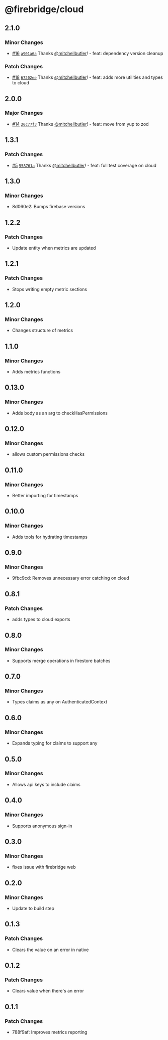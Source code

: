 # @firebridge/cloud

## 2.1.0

### Minor Changes

- [#16](https://github.com/firebridgekit/Firebridge/pull/16) [`a901a6a`](https://github.com/firebridgekit/Firebridge/commit/a901a6aad327b360788e96362edd1020d0abfffc) Thanks [@mitchellbutler](https://github.com/mitchellbutler)! - feat: dependency version cleanup

### Patch Changes

- [#18](https://github.com/firebridgekit/Firebridge/pull/18) [`67202ee`](https://github.com/firebridgekit/Firebridge/commit/67202ee8f048c851b161dbd6e3eb89e73c61d18d) Thanks [@mitchellbutler](https://github.com/mitchellbutler)! - feat: adds more utilities and types to cloud

## 2.0.0

### Major Changes

- [#14](https://github.com/firebridgekit/Firebridge/pull/14) [`20c77f3`](https://github.com/firebridgekit/Firebridge/commit/20c77f3c01514b7bd2cd9ab1b57d28dc7bdfeb5e) Thanks [@mitchellbutler](https://github.com/mitchellbutler)! - feat: move from yup to zod

## 1.3.1

### Patch Changes

- [#5](https://github.com/firebridgekit/Firebridge/pull/5) [`558761a`](https://github.com/firebridgekit/Firebridge/commit/558761a06612347a9330141a18898faaccbbbdfc) Thanks [@mitchellbutler](https://github.com/mitchellbutler)! - feat: full test coverage on cloud

## 1.3.0

### Minor Changes

- 8d060e2: Bumps firebase versions

## 1.2.2

### Patch Changes

- Update entity when metrics are updated

## 1.2.1

### Patch Changes

- Stops writing empty metric sections

## 1.2.0

### Minor Changes

- Changes structure of metrics

## 1.1.0

### Minor Changes

- Adds metrics functions

## 0.13.0

### Minor Changes

- Adds body as an arg to checkHasPermissions

## 0.12.0

### Minor Changes

- allows custom permissions checks

## 0.11.0

### Minor Changes

- Better importing for timestamps

## 0.10.0

### Minor Changes

- Adds tools for hydrating timestamps

## 0.9.0

### Minor Changes

- 9fbc9cd: Removes unnecessary error catching on cloud

## 0.8.1

### Patch Changes

- adds types to cloud exports

## 0.8.0

### Minor Changes

- Supports merge operations in firestore batches

## 0.7.0

### Minor Changes

- Types claims as any on AuthenticatedContext

## 0.6.0

### Minor Changes

- Expands typing for claims to support any

## 0.5.0

### Minor Changes

- Allows api keys to include claims

## 0.4.0

### Minor Changes

- Supports anonymous sign-in

## 0.3.0

### Minor Changes

- fixes issue with firebridge web

## 0.2.0

### Minor Changes

- Update to build step

## 0.1.3

### Patch Changes

- Clears the value on an error in native

## 0.1.2

### Patch Changes

- Clears value when there's an error

## 0.1.1

### Patch Changes

- 788f9af: Improves metrics reporting
